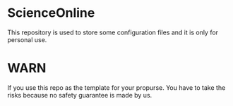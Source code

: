 # ScienceOnline
This repository is used to store some configuration files and it is only for personal use.

# WARN

If you use this repo as the template for your propurse. You have to take the risks because
no safety guarantee is made by us.
